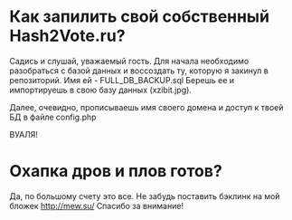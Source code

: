 Как запилить свой собственный Hash2Vote.ru?
=========
Садись и слушай, уважаемый гость.
Для начала необходимо разобраться с базой данных и воссоздать ту, которую я закинул в репозиторий.
Имя ей - FULL_DB_BACKUP.sql
Берешь ее и импортируешь в свою базу данных (xzibit.jpg).

Далее, очевидно, прописываешь имя своего домена и доступ к твоей БД в файле config.php

ВУАЛЯ!

Охапка дров и плов готов?
=========
Да, по большому счету это все. Не забудь поставить бэклинк на мой бложек http://mew.su/
Спасибо за внимание!